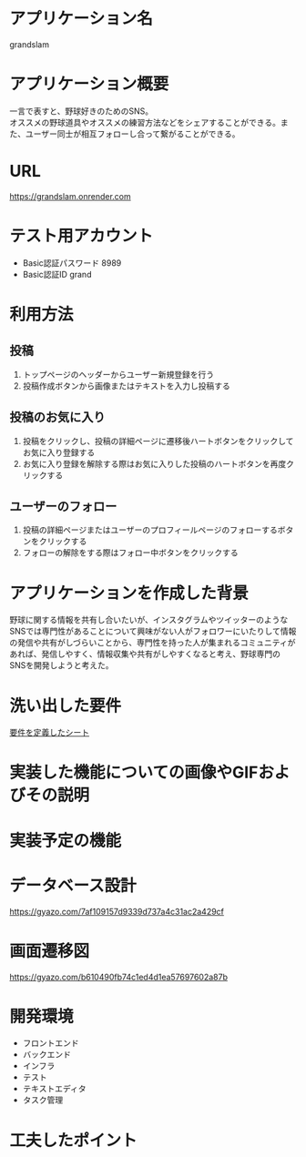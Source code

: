 # アプリケーション名 
grandslam
# アプリケーション概要
一言で表すと、野球好きのためのSNS。<br>オススメの野球道具やオススメの練習方法などをシェアすることができる。また、ユーザー同士が相互フォローし合って繋がることができる。
# URL
https://grandslam.onrender.com
# テスト用アカウント
- Basic認証パスワード 8989
- Basic認証ID  grand
# 利用方法
## 投稿
1. トップページのヘッダーからユーザー新規登録を行う
2. 投稿作成ボタンから画像またはテキストを入力し投稿する
## 投稿のお気に入り
1. 投稿をクリックし、投稿の詳細ページに遷移後ハートボタンをクリックしてお気に入り登録する
2. お気に入り登録を解除する際はお気に入りした投稿のハートボタンを再度クリックする
## ユーザーのフォロー
1. 投稿の詳細ページまたはユーザーのプロフィールページのフォローするボタンをクリックする
2. フォローの解除をする際はフォロー中ボタンをクリックする
# アプリケーションを作成した背景
野球に関する情報を共有し合いたいが、インスタグラムやツイッターのようなSNSでは専門性があることについて興味がない人がフォロワーにいたりして情報の発信や共有がしづらいことから、専門性を持った人が集まれるコミュニティがあれば、発信しやすく、情報収集や共有がしやすくなると考え、野球専門のSNSを開発しようと考えた。
# 洗い出した要件
[要件を定義したシート](https://docs.google.com/spreadsheets/d/1u1-0RvMScN9cWAX6VbKqd624b7HZRNUgbhEd2tfKRuM/edit?usp=sharing)
# 実装した機能についての画像やGIFおよびその説明

# 実装予定の機能

# データベース設計
https://gyazo.com/7af109157d9339d737a4c31ac2a429cf
# 画面遷移図
https://gyazo.com/b610490fb74c1ed4d1ea57697602a87b
# 開発環境
- フロントエンド
- バックエンド
- インフラ
- テスト
- テキストエディタ
- タスク管理

# 工夫したポイント

